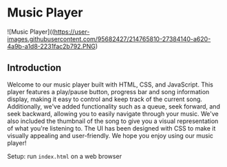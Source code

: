 # Music Player

![Music Player]((https://user-images.githubusercontent.com/95682427/214765810-27384140-a620-4a9b-a1d8-2231fac2b792.PNG)

## Introduction
Welcome to our music player built with HTML, CSS, and JavaScript. This player features a play/pause button, progress bar and song information display, making it easy to control and keep track of the current song. Additionally, we've added functionality such as a queue, seek forward, and seek backward, allowing you to easily navigate through your music. We've also included the thumbnail of the song to give you a visual representation of what you're listening to. The UI has been designed with CSS to make it visually appealing and user-friendly. We hope you enjoy using our music player!

Setup: run ```index.html``` on a web browser
